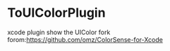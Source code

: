 # ToUIColorPlugin
xcode plugin show the UIColor
fork forom:https://github.com/omz/ColorSense-for-Xcode
